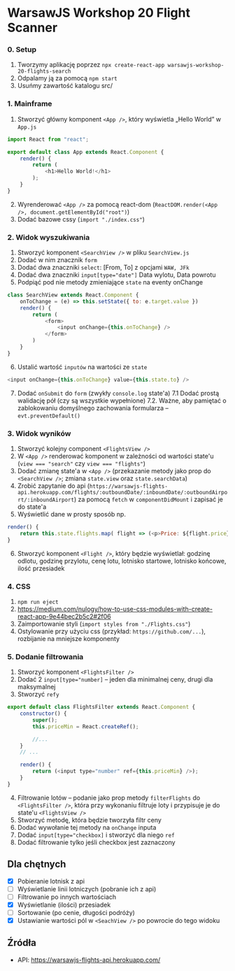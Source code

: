 # WarsawJS Workshop 20 Flight Scanner

### 0. Setup
1. Tworzymy aplikację poprzez `npx create-react-app warsawjs-workshop-20-flights-search`
2. Odpalamy ją za pomocą `npm start`
3. Usuńmy zawartość katalogu src/

### 1. 	Mainframe
1. Stworzyć główny komponent `<App />`, który wyświetla „Hello World” w `App.js`
```javascript
import React from "react";

export default class App extends React.Component {
	render() {
		return (
			<h1>Hello World!</h1>
		);
	}
}
```

2. Wyrenderować `<App />` za pomocą react-dom (`ReactDOM.render(<App />, document.getElementById("root")`)
3. Dodać bazowe cssy (`import "./index.css"`)

### 2. Widok wyszukiwania
1. Stworzyć komponent `<SearchView />` w pliku `SearchView.js`
2. Dodać w nim znacznik `form`
3. Dodać dwa znaczniki `select`:  [From, To] z opcjami `WAW, JFk`
4. Dodać dwa znaczniki `input[type="date"]` Data wylotu, Data powrotu
5. Podpiąć pod nie metody zmieniające `state` na eventy onChange
```javascript
class SearchView extends React.Component {
	onToChange = (e) => this.setState({ to: e.target.value })
	render() {
    	return (
			<form>
				<input onChange={this.onToChange} />
			</form>
		)
    }
}
```
6. Ustalić wartość `inputów` na wartości ze `state`
```javascript
<input onChange={this.onToChange} value={this.state.to} />
```
7. Dodać `onSubmit` do `form` (zwykły `console.log` state'a)
 	7.1 Dodać prostą walidację pół (czy są wszystkie wypełnione)
	7.2. Ważne, aby pamiętać o zablokowaniu domyślnego zachowania formularza – `evt.preventDefault()`

### 3. Widok wyników
1. Stworzyć kolejny component `<FlightsView />`
2. W `<App />` renderować komponent w zależności od wartości state'u (`view === "search"` czy `view === "flights"`)
3. Dodać zmianę state'a w `<App />` (przekazanie metody jako prop do `<SearchView />`; zmiana `state.view` oraz `state.searchData`)
4. Zrobić zapytanie do api (`https://warsawjs-flights-api.herokuapp.com/flights/:outboundDate/:inboundDate/:outboundAirport/:inboundAirport`) za pomocą `fetch` w `componentDidMount` i zapisać je do state'a
5. Wyświetlić dane w prosty sposób np.
```javascript
render() {
	return this.state.flights.map( flight => (<p>Price: ${flight.price}</p>);
}
```
6. Stworzyć komponent `<Flight />`, który będzie wyświetlał: godzinę odlotu, godzinę przylotu, cenę lotu, lotnisko startowe, lotnisko końcowe, ilość przesiadek

### 4. CSS
1. `npm run eject`
2. https://medium.com/nulogy/how-to-use-css-modules-with-create-react-app-9e44bec2b5c2#2f06
3. Zaimportowanie styli (`import styles from "./Flights.css"`)
4. Ostylowanie przy użyciu css (przykład: `https://github.com/...`), rozbijanie na mniejsze komponenty

### 5. Dodanie filtrowania
1. Stworzyć komponent `<FlightsFilter />`
2. Dodać 2 `input[type="number]` – jeden dla minimalnej ceny, drugi dla maksymalnej
3. Stworzyć `refy`
```javascript
export default class FlightsFilter extends React.Component {
	constructor() {
		super();
		this.priceMin = React.createRef();

		//...
	}
	// ...

	render() {
		return (<input type="number" ref={this.priceMin} />);
	}
}
```
4. Filtrowanie lotów – podanie jako prop metody `filterFlights` do `<FlightsFilter />`, która przy wykonaniu filtruje loty i przypisuje je do state'u `<FlightsView />`
5. Stworzyć metodę, która będzie tworzyła filtr ceny
6. Dodać wywołanie tej metody na `onChange` inputa
7. Dodać `input[type="checkbox]` i stworzyć dla niego `ref`
8. Dodać filtrowanie tylko jeśli checkbox jest zaznaczony

## Dla chętnych
- [x] Pobieranie lotnisk z api
- [ ] Wyświetlanie linii lotniczych (pobranie ich z api)
- [ ] Filtrowanie po innych wartościach
- [x] Wyświetlanie (ilości) przesiadek
- [ ] Sortowanie (po cenie, długości podróży)
- [x] Ustawianie wartości pól w `<SeachView />` po powrocie do tego widoku

## Źródła
- API: https://warsawjs-flights-api.herokuapp.com/